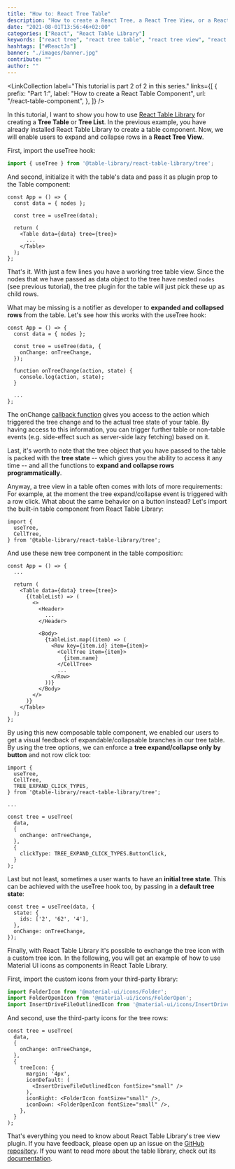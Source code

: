```yaml
---
title: "How to: React Tree Table"
description: "How to create a React Tree, a React Tree View, or a React Tree List by using React Table Library ..."
date: "2021-08-01T13:56:46+02:00"
categories: ["React", "React Table Library"]
keywords: ["react tree", "react tree table", "react tree view", "react tree list"]
hashtags: ["#ReactJs"]
banner: "./images/banner.jpg"
contribute: ""
author: ""
---
```


<Sponsorship />

<LinkCollection
  label="This tutorial is part 2 of 2 in this series."
  links={[
    {
      prefix: "Part 1:",
      label: "How to create a React Table Component",
      url: "/react-table-component",
    },
  ]}
/>

In this tutorial, I want to show you how to use [React Table Library](https://react-table-library.com) for creating a **Tree Table** or **Tree List**. In the previous example, you have already installed React Table Library to create a table component. Now, we will enable users to expand and collapse rows in a **React Tree View**.

First, import the useTree hook:

```javascript
import { useTree } from '@table-library/react-table-library/tree';
```

And second, initialize it with the table's data and pass it as plugin prop to the Table component:

```javascript{4,7}
const App = () => {
  const data = { nodes };

  const tree = useTree(data);

  return (
    <Table data={data} tree={tree}>
      ...
    </Table>
  );
};
```

That's it. With just a few lines you have a working tree table view. Since the nodes that we have passed as data object to the tree have nested `nodes` (see previous tutorial), the tree plugin for the table will just pick these up as child rows.

What may be missing is a notifier as developer to **expanded and collapsed rows** from the table. Let's see how this works with the useTree hook:

```javascript{4-6,8-10}
const App = () => {
  const data = { nodes };

  const tree = useTree(data, {
    onChange: onTreeChange,
  });

  function onTreeChange(action, state) {
    console.log(action, state);
  }

  ...
};
```

The onChange [callback function](/javascript-callback-function/) gives you access to the action which triggered the tree change and to the actual tree state of your table. By having access to this information, you can trigger further table or non-table events (e.g. side-effect such as server-side lazy fetching) based on it.

Last, it's worth to note that the tree object that you have passed to the table is packed with the **tree state** -- which gives you the ability to access it any time -- and all the functions to **expand and collapse rows programmatically**.

<Divider />

Anyway, a tree view in a table often comes with lots of more requirements: For example, at the moment the tree expand/collapse event is triggered with a row click. What about the same behavior on a button instead? Let's import the built-in table component from React Table Library:

```javascript{3}
import {
  useTree,
  CellTree,
} from '@table-library/react-table-library/tree';
```

And use these new tree component in the table composition:

```javascript{15-17}
const App = () => {
  ...

  return (
    <Table data={data} tree={tree}>
      {(tableList) => (
        <>
          <Header>
            ...
          </Header>

          <Body>
            {tableList.map((item) => (
              <Row key={item.id} item={item}>
                <CellTree item={item}>
                  {item.name}
                </CellTree>
                ...
              </Row>
            ))}
          </Body>
        </>
      )}
    </Table>
  );
};
```

By using this new composable table component, we enabled our users to get a visual feedback of expandable/collapsable branches in our tree table. By using the tree options, we can enforce a **tree expand/collapse only by button** and not row click too:

```javascript{4,14-16}
import {
  useTree,
  CellTree,
  TREE_EXPAND_CLICK_TYPES,
} from '@table-library/react-table-library/tree';

...

const tree = useTree(
  data,
  {
    onChange: onTreeChange,
  },
  {
    clickType: TREE_EXPAND_CLICK_TYPES.ButtonClick,
  }
);
```

Last but not least, sometimes a user wants to have an **initial tree state**. This can be achieved with the useTree hook too, by passing in a **default tree state**:

```javascript{2-4}
const tree = useTree(data, {
  state: {
    ids: ['2', '62', '4'],
  },
  onChange: onTreeChange,
});
```

<Divider />

Finally, with React Table Library it's possible to exchange the tree icon with a custom tree icon. In the following, you will get an example of how to use Material UI icons as components in React Table Library.

First, import the custom icons from your third-party library:

```javascript
import FolderIcon from '@material-ui/icons/Folder';
import FolderOpenIcon from '@material-ui/icons/FolderOpen';
import InsertDriveFileOutlinedIcon from '@material-ui/icons/InsertDriveFileOutlined';
```

And second, use the third-party icons for the tree rows:

```javascript{6-15}
const tree = useTree(
  data,
  {
    onChange: onTreeChange,
  },
  {
    treeIcon: {
      margin: '4px',
      iconDefault: (
        <InsertDriveFileOutlinedIcon fontSize="small" />
      ),
      iconRight: <FolderIcon fontSize="small" />,
      iconDown: <FolderOpenIcon fontSize="small" />,
    },
  }
);
```

That's everything you need to know about React Table Library's tree view plugin. If you have feedback, please open up an issue on the [GitHub repository](https://github.com/table-library/react-table-library). If you want to read more about the table library, check out its [documentation](https://react-table-library.com).